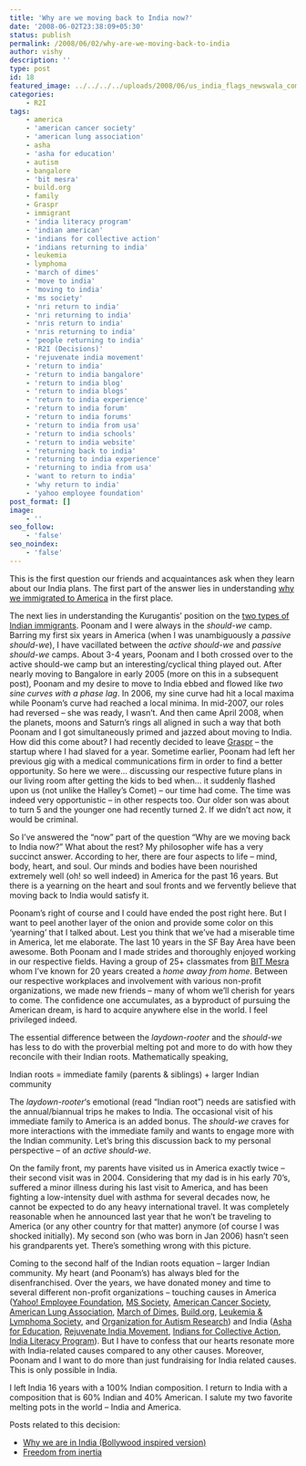 ```yaml
---
title: 'Why are we moving back to India now?'
date: '2008-06-02T23:38:09+05:30'
status: publish
permalink: /2008/06/02/why-are-we-moving-back-to-india
author: vishy
description: ''
type: post
id: 18
featured_image: ../../../../uploads/2008/06/us_india_flags_newswala_com.jpg
categories: 
    - R2I
tags:
    - america
    - 'american cancer society'
    - 'american lung association'
    - asha
    - 'asha for education'
    - autism
    - bangalore
    - 'bit mesra'
    - build.org
    - family
    - Graspr
    - immigrant
    - 'india literacy program'
    - 'indian american'
    - 'indians for collective action'
    - 'indians returning to india'
    - leukemia
    - lymphoma
    - 'march of dimes'
    - 'move to india'
    - 'moving to india'
    - 'ms society'
    - 'nri return to india'
    - 'nri returning to india'
    - 'nris return to india'
    - 'nris returning to india'
    - 'people returning to india'
    - 'R2I (Decisions)'
    - 'rejuvenate india movement'
    - 'return to india'
    - 'return to india bangalore'
    - 'return to india blog'
    - 'return to india blogs'
    - 'return to india experience'
    - 'return to india forum'
    - 'return to india forums'
    - 'return to india from usa'
    - 'return to india schools'
    - 'return to india website'
    - 'returning back to india'
    - 'returning to india experience'
    - 'returning to india from usa'
    - 'want to return to india'
    - 'why return to india'
    - 'yahoo employee foundation'
post_format: []
image:
    - ''
seo_follow:
    - 'false'
seo_noindex:
    - 'false'
---
```


This is the first question our friends and acquaintances ask when they learn about our India plans. The first part of the answer lies in understanding [why we immigrated to America](http://ulaar.wordpress.com/2008/06/04/why-did-the-kurugantis-immigrate-to-america/) in the first place.

The next lies in understanding the Kurugantis’ position on the [two types of Indian immigrants](http://ulaar.wordpress.com/2008/06/04/the-two-types-of-indian-immigrants/). Poonam and I were always in the *should-we* camp. Barring my first six years in America (when I was unambiguously a *passive should-we*), I have vacillated between the *active should-we* and *passive should-we* camps. About 3-4 years, Poonam and I both crossed over to the active should-we camp but an interesting/cyclical thing played out. After nearly moving to Bangalore in early 2005 (more on this in a subsequent post), Poonam and my desire to move to India ebbed and flowed like *two sine curves with a phase lag*. In 2006, my sine curve had hit a local maxima while Poonam’s curve had reached a local minima. In mid-2007, our roles had reversed – she was ready, I wasn’t. And then came April 2008, when the planets, moons and Saturn’s rings all aligned in such a way that both Poonam and I got simultaneously primed and jazzed about moving to India. How did this come about? I had recently decided to leave [Graspr](http://www.graspr.com) – the startup where I had slaved for a year. Sometime earlier, Poonam had left her previous gig with a medical communications firm in order to find a better opportunity. So here we were… discussing our respective future plans in our living room after getting the kids to bed when… it suddenly flashed upon us (not unlike the Halley’s Comet) – our time had come. The time was indeed very opportunistic – in other respects too. Our older son was about to turn 5 and the younger one had recently turned 2. If we didn’t act now, it would be criminal.

So I’ve answered the “now” part of the question “Why are we moving back to India now?” What about the rest? My philosopher wife has a very succinct answer. According to her, there are four aspects to life – mind, body, heart, and soul. Our minds and bodies have been nourished extremely well (oh! so well indeed) in America for the past 16 years. But there is a yearning on the heart and soul fronts and we fervently believe that moving back to India would satisfy it.

Poonam’s right of course and I could have ended the post right here. But I want to peel another layer of the onion and provide some color on this ‘yearning’ that I talked about. Lest you think that we’ve had a miserable time in America, let me elaborate. The last 10 years in the SF Bay Area have been awesome. Both Poonam and I made strides and thoroughly enjoyed working in our respective fields. Having a group of 25+ classmates from [BIT Mesra](http://www.bitmesra.ac.in/) whom I’ve known for 20 years created a *home away from home*. Between our respective workplaces and involvement with various non-profit organizations, we made new friends – many of whom we’ll cherish for years to come. The confidence one accumulates, as a byproduct of pursuing the American dream, is hard to acquire anywhere else in the world. I feel privileged indeed.

The essential difference between the *laydown-rooter* and the *should-we* has less to do with the proverbial melting pot and more to do with how they reconcile with their Indian roots. Mathematically speaking,

Indian roots = immediate family (parents &amp; siblings) + larger Indian community

The *laydown-rooter*‘s emotional (read “Indian root”) needs are satisfied with the annual/biannual trips he makes to India. The occasional visit of his immediate family to America is an added bonus. The *should-we* craves for more interactions with the immediate family and wants to engage more with the Indian community. Let’s bring this discussion back to my personal perspective – of an *active should-we*.

On the family front, my parents have visited us in America exactly twice – their second visit was in 2004. Considering that my dad is in his early 70’s, suffered a minor illness during his last visit to America, and has been fighting a low-intensity duel with asthma for several decades now, he cannot be expected to do any heavy international travel. It was completely reasonable when he announced last year that he won’t be traveling to America (or any other country for that matter) anymore (of course I was shocked initially). My second son (who was born in Jan 2006) hasn’t seen his grandparents yet. There’s something wrong with this picture.

Coming to the second half of the Indian roots equation – larger Indian community. My heart (and Poonam’s) has always bled for the disenfranchised. Over the years, we have donated money and time to several different non-profit organizations – touching causes in America ([Yahoo! Employee Foundation](http://forgood.yahoo.com/social_responsibility/employee_volunteerism.html), [MS Society](http://www.nationalmssociety.org), [American Cancer Society](http://www.cancer.org), [American Lung Association](http://www.lungusa.org), [March of Dimes](http://www.marchofdimes.com), [Build.org](http://build.org), [Leukemia &amp; Lymphoma Society](http://www.leukemia-lymphoma.org), and [Organization for Autism Research](http://www.researchautism.org)) and India ([Asha for Education](https://www.ashanet.org/), [Rejuvenate India Movement](http://www.india-movement.org/national/index.htm), [Indians for Collective Action](http://www.icaonline.org/), [India Literacy Program](http://www.ilpnet.org/)). But I have to confess that our hearts resonate more with India-related causes compared to any other causes. Moreover, Poonam and I want to do more than just fundraising for India related causes. This is only possible in India.

I left India 16 years with a 100% Indian composition. I return to India with a composition that is 60% Indian and 40% American. I salute my two favorite melting pots in the world – India and America.

Posts related to this decision:

- [Why we are in India (Bollywood inspired version)](http://www.ulaar.com/2010/04/11/why-we-are-in-india-bollywood-inspired-version/)
- [Freedom from inertia](http://www.ulaar.com/2010/08/15/freedom-from-inertia/)
